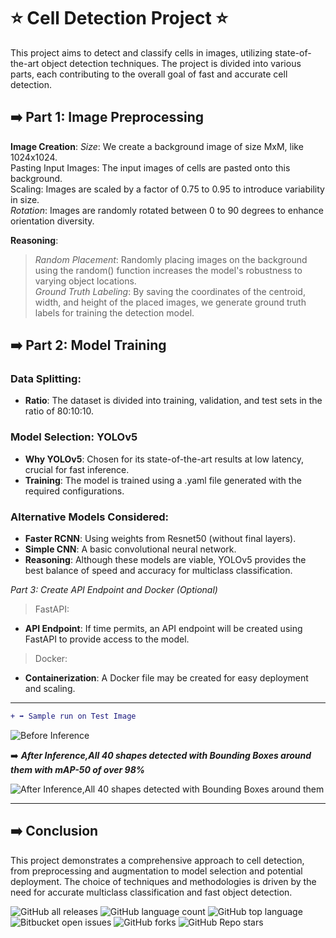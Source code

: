 # ⭐ Cell Detection Project ⭐

This project aims to detect and classify cells in images, utilizing state-of-the-art object detection techniques. The project is divided into various parts, each contributing to the overall goal of fast and accurate cell detection.

## ➡️ Part 1: Image Preprocessing

**Image Creation**:
*Size*: We create a background image of size MxM, like 1024x1024.  
Pasting Input Images: The input images of cells are pasted onto this background.   
Scaling: Images are scaled by a factor of 0.75 to 0.95 to introduce variability in size.   
*Rotation*: Images are randomly rotated between 0 to 90 degrees to enhance orientation diversity.  

**Reasoning**:
>*Random Placement*: Randomly placing images on the background using the random() function increases the model's robustness to varying object locations.  
*Ground Truth Labeling*: By saving the coordinates of the centroid, width, and height of the placed images, we generate ground truth labels for training the detection model.

## ➡️ Part 2: Model Training

### Data Splitting:
- **Ratio**: The dataset is divided into training, validation, and test sets in the ratio of 80:10:10.

### Model Selection: YOLOv5
- **Why YOLOv5**: Chosen for its state-of-the-art results at low latency, crucial for fast inference.
- **Training**: The model is trained using a .yaml file generated with the required configurations.

### Alternative Models Considered:
- **Faster RCNN**: Using weights from Resnet50 (without final layers).
- **Simple CNN**: A basic convolutional neural network.
- **Reasoning**: Although these models are viable, YOLOv5 provides the best balance of speed and accuracy for multiclass classification.

_Part 3: Create API Endpoint and Docker (Optional)_  
>FastAPI:
- **API Endpoint**: If time permits, an API endpoint will be created using FastAPI to provide access to the model.
>Docker:
- **Containerization**: A Docker file may be created for easy deployment and scaling.
---
```diff
+ ➡️ Sample run on Test Image
```

![Before Inference](https://github.com/TKtheFirstone/Cell_shape_detection/assets/49061459/1709b17c-89b1-4862-95ba-e9e53cb465c1)  
  
➡️ ***After Inference,All 40 shapes detected with Bounding Boxes around them with mAP-50 of over 98%***  

![After Inference,All 40 shapes detected with Bounding Boxes around them](https://github.com/TKtheFirstone/Cell_shape_detection/assets/49061459/f122c44b-f391-4e1a-a4e0-bdb401abc854)

---
## ➡️ Conclusion

This project demonstrates a comprehensive approach to cell detection, from preprocessing and augmentation to model selection and potential deployment. The choice of techniques and methodologies is driven by the need for accurate multiclass classification and fast object detection.
 
![GitHub all releases](https://img.shields.io/github/downloads/TKtheFirstone/Cell_shape_detection/total)
![GitHub language count](https://img.shields.io/github/languages/count/TKtheFirstone/Cell_shape_detection) 
![GitHub top language](https://img.shields.io/github/languages/top/TKtheFirstone/Cell_shape_detection?color=yellow) 
![Bitbucket open issues](https://img.shields.io/bitbucket/issues/TKtheFirstone/Cell_shape_detection)
![GitHub forks](https://img.shields.io/github/forks/TKtheFirstone/Cell_shape_detection?style=social)
![GitHub Repo stars](https://img.shields.io/github/stars/TKtheFirstone/Cell_shape_detection?style=social)
